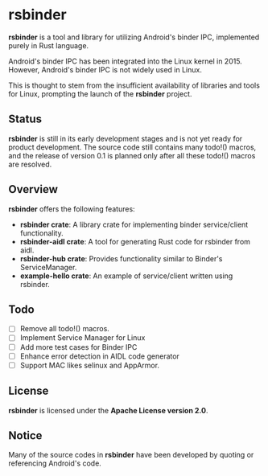 # rsbinder
**rsbinder** is a tool and library for utilizing Android's binder IPC, implemented purely in Rust language.

Android's binder IPC has been integrated into the Linux kernel in 2015. However, Android's binder IPC is not widely used in Linux.

This is thought to stem from the insufficient availability of libraries and tools for Linux, prompting the launch of the **rsbinder** project.

## Status
**rsbinder** is still in its early development stages and is not yet ready for product development.
The source code still contains many todo!() macros, and the release of version 0.1 is planned only after all these todo!() macros are resolved.

## Overview
**rsbinder** offers the following features:

* **rsbinder crate**: A library crate for implementing binder service/client functionality.
* **rsbinder-aidl crate**: A tool for generating Rust code for rsbinder from aidl.
* **rsbinder-hub crate**: Provides functionality similar to Binder's ServiceManager.
* **example-hello crate**: An example of service/client written using rsbinder.

## Todo
- [ ] Remove all todo!() macros.
- [ ] Implement Service Manager for Linux
- [ ] Add more test cases for Binder IPC
- [ ] Enhance error detection in AIDL code generator
- [ ] Support MAC likes selinux and AppArmor.

## License
**rsbinder** is licensed under the **Apache License version 2.0**.

## Notice
Many of the source codes in **rsbinder** have been developed by quoting or referencing Android's code.